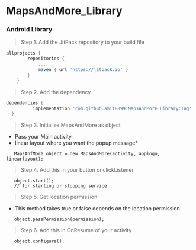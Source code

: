 # MapsAndMore_Library

### Android Library

> Step 1. Add the JitPack repository to your build file

```gradle
allprojects {
		repositories {
			...
			maven { url 'https://jitpack.io' }
		}
	}
  ```
  
> Step 2. Add the dependency
  
  ```gradle
  dependencies {
	        implementation 'com.github.amit8899:MapsAndMore_Library:Tag'
	}
 ```
 
 > Step 3. Initialise MapsAndMore as object 
 - Pass your Main activity
 - linear layout where you want the popup message*
 
 ```
    MapsAnfMore object = new MapsAndMore(activity, applogo, linearlayout);
 ```
 
 > Step 4. Add this in your button onclickListener
 ```
    object.start();
    // for starting or stopping service
 ```
 
 > Step 5. Get location permission 
 - This method takes true or false depends on the location permission
 ```
    object.passPermission(permission);
 ```
 
 > Step 6. Add this in OnResume of your activity
 ```
    object.configure();
 ```
 
 
